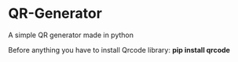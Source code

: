 # QR-Generator
A simple QR generator made in python

Before anything you have to install Qrcode library:
**pip install qrcode**

